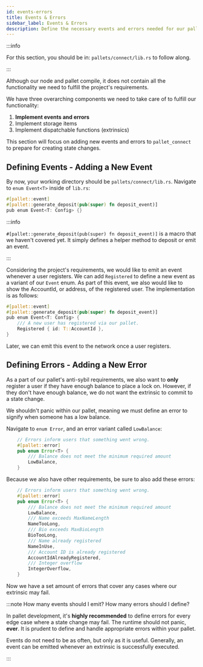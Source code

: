 ```yaml
---
id: events-errors
title: Events & Errors
sidebar_label: Events & Errors
description: Define the necessary events and errors needed for our pallet
---
```


:::info

For this section, you should be in: `pallets/connect/lib.rs` to follow along.

:::

Although our node and pallet compile, it does not contain all the functionality we need to fulfill the project's requirements.

We have three overarching components we need to take care of to fulfill our functionality:

1. **Implement events and errors**
2.  Implement storage items
3.  Implement dispatchable functions (extrinsics)

This section will focus on adding new events and errors to `pallet_connect` to prepare for creating state changes.

## Defining Events - Adding a New Event

By now, your working directory should be `pallets/connect/lib.rs`.  Navigate to `enum Event<T>` inside of `lib.rs`:

```rust
#[pallet::event]
#[pallet::generate_deposit(pub(super) fn deposit_event)]
pub enum Event<T: Config> {}
```

:::info

`#[pallet::generate_deposit(pub(super) fn deposit_event)]` is a macro that we haven't covered yet.  It simply defines a helper method to deposit or emit an event.

:::

Considering the project's requirements, we would like to emit an event whenever a user registers.  We can add `Registered` to define a new event as a variant of our `Event` enum.  As part of this event, we also would like to show the AccountId, or address, of the registered user.  The implementation is as follows:

```rust
#[pallet::event]
#[pallet::generate_deposit(pub(super) fn deposit_event)]
pub enum Event<T: Config> {
    /// A new user has registered via our pallet.
    Registered { id: T::AccountId },
}
```

Later, we can emit this event to the network once a user registers.

## Defining Errors - Adding a New Error

As a part of our pallet's anti-sybil requirements, we also want to **only** register a user if they have enough balance to place a lock on.  However, if they don't have enough balance, we do not want the extrinsic to commit to a state change. 

We shouldn't panic within our pallet, meaning we must define an error to signify when someone has a low balance. 

Navigate to `enum Error`, and an error variant called `LowBalance`:

```rust
    // Errors inform users that something went wrong.
    #[pallet::error]
    pub enum Error<T> {
        /// Balance does not meet the minimum required amount
        LowBalance,
    }
```

Because we also have other requirements, be sure to also add these errors:

```rust
    // Errors inform users that something went wrong.
    #[pallet::error]
    pub enum Error<T> {
        /// Balance does not meet the minimum required amount
        LowBalance,
        /// Name exceeds MaxNameLength
        NameTooLong,
        /// Bio exceeds MaxBioLength
        BioTooLong,
        /// Name already registered
        NameInUse,
        /// Account ID is already registered
        AccountIdAlreadyRegistered,
        /// Integer overflow
        IntegerOverflow,
    }
```

Now we have a set amount of errors that cover any cases where our extrinsic may fail.

:::note How many events should I emit?  How many errors should I define?

In pallet development, it's **highly recommended** to define errors for every edge case where a state change may fail.  The runtime should not panic, **ever**.  It is prudent to define and handle appropriate errors within your pallet.

Events do not need to be as often, but only as it is useful.  Generally, an event can be emitted whenever an extrinsic is successfully executed.

:::